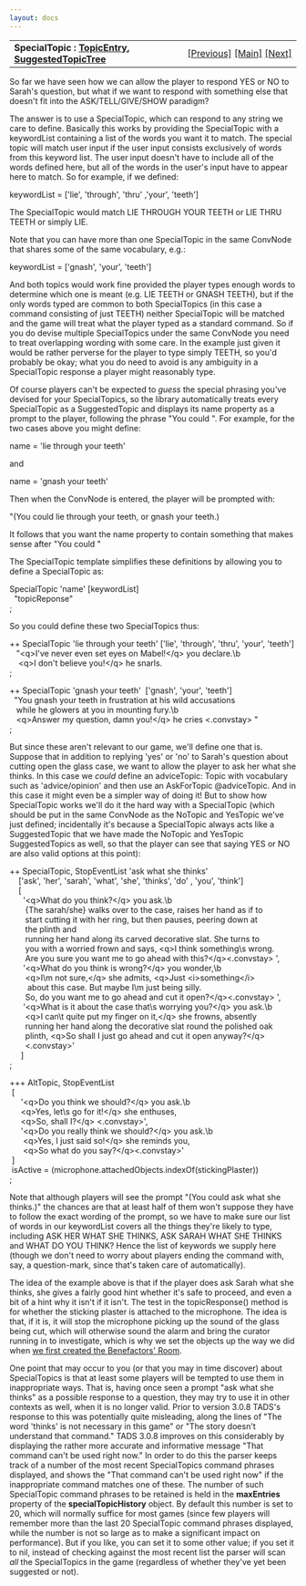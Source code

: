 ```yaml
---
layout: docs
---
```

<table width="100%" data-border="0" data-cellspacing="0"
data-cellpadding="3" data-bgcolor="#C0C0C0">
<colgroup>
<col style="width: 50%" />
<col style="width: 50%" />
</colgroup>
<tbody>
<tr>
<td style="text-align: left;"><strong>SpecialTopic : <a
href="topicentry.html">TopicEntry</a>, <a
href="suggestedtopictree.html">SuggestedTopicTree</a><br />
</strong></td>
<td style="text-align: right;"><a href="notopic.html">[Previous]</a> <a
href="generalintroduction.html">[Main]</a> <a
href="initiateconversation.html">[Next]</a></td>
</tr>
</tbody>
</table>

  
So far we have seen how we can allow the player to respond YES or NO to
Sarah's question, but what if we want to respond with something else
that doesn't fit into the ASK/TELL/GIVE/SHOW paradigm?  
  
The answer is to use a SpecialTopic, which can respond to any string we
care to define. Basically this works by providing the SpecialTopic with
a keywordList containing a list of the words you want it to match. The
special topic will match user input if the user input consists
exclusively of words from this keyword list. The user input doesn't have
to include all of the words defined here, but all of the words in the
user's input have to appear here to match. So for example, if we
defined:  
  
keywordList = \['lie', 'through', 'thru' ,'your', 'teeth'\]  
  
The SpecialTopic would match LIE THROUGH YOUR TEETH or LIE THRU TEETH or
simply LIE.  
  
Note that you can have more than one SpecialTopic in the same ConvNode
that shares some of the same vocabulary, e.g.:  
  
keywordList = \['gnash', 'your', 'teeth'\]  
  
And both topics would work fine provided the player types enough words
to determine which one is meant (e.g. LIE TEETH or GNASH TEETH), but if
the only words typed are common to both SpecialTopics (in this case a
command consisting of just TEETH) neither SpecialTopic will be matched
and the game will treat what the player typed as a standard command. So
if you do devise multiple SpecialTopics under the same ConvNode you need
to treat overlapping wording with some care. In the example just given
it would be rather perverse for the player to type simply TEETH, so
you'd probably be okay; what you do need to avoid is any ambiguity in a
SpecialTopic response a player might reasonably type.  
  
Of course players can't be expected to *guess* the special phrasing
you've devised for your SpecialTopics, so the library automatically
treats every SpecialTopic as a SuggestedTopic and displays its name
property as a prompt to the player, following the phrase "You could ".
For example, for the two cases above you might define:  
  
name = 'lie through your teeth'  
  
and  
  
name = 'gnash your teeth'  
  
Then when the ConvNode is entered, the player will be prompted with:  
  
"(You could lie through your teeth, or gnash your teeth.)  
  
It follows that you want the name property to contain something that
makes sense after "You could "  
  
The SpecialTopic template simplifies these definitions by allowing you
to define a SpecialTopic as:  
  
SpecialTopic 'name' \[keywordList\]  
  "topicReponse"  
;  
  
So you could define these two SpecialTopics thus:  
  
++ SpecialTopic 'lie through your teeth' \['lie', 'through', 'thru', 'your', 'teeth'\]  
   "\<q\>I've never even set eyes on Mabel!\</q\> you declare.\b  
    \<q\>I don't believe you!\</q\> he snarls.  
;  
  
++ SpecialTopic 'gnash your teeth'  \['gnash', 'your', 'teeth'\]  
  "You gnash your teeth in frustration at his wild accusations  
   while he glowers at you in mounting fury.\b  
   \<q\>Answer my question, damn you!\</q\> he cries \<.convstay\> "  
;  
  
But since these aren't relevant to our game, we'll define one that is.
Suppose that in addition to replying 'yes' or 'no' to Sarah's question
about cutting open the glass case, we want to allow the player to ask
her what she thinks. In this case we *could* define an adviceTopic:
Topic with vocabulary such as 'advice/opinion' and then use an
AskForTopic @adviceTopic. And in this case it might even be a simpler
way of doing it! But to show how SpecialTopic works we'll do it the hard
way with a SpecialTopic (which should be put in the same ConvNode as the
NoTopic and YesTopic we've just defined; incidentally it's because a
SpecialTopic always acts like a SuggestedTopic that we have made the
NoTopic and YesTopic SuggestedTopics as well, so that the player can see
that saying YES or NO are also valid options at this point):  
  
++ SpecialTopic, StopEventList 'ask what she thinks'   
    \['ask', 'her', 'sarah', 'what', 'she', 'thinks', 'do' , 'you', 'think'\]  
    \[  
      '\<q\>What do you think?\</q\> you ask.\b  
       {The sarah/she} walks over to the case, raises her hand as if to  
       start cutting it with her ring, but then pauses, peering down at   
       the plinth and  
       running her hand along its carved decorative slat. She turns to  
       you with a worried frown and says, \<q\>I think something\\s wrong.  
       Are you sure you want me to go ahead with this?\</q\>\<.convstay\> ',  
      '\<q\>What do you think is wrong?\</q\> you wonder,\b  
       \<q\>I\\m not sure,\</q\> she admits, \<q\>Just \<i\>something\</i\>  
        about this case. But maybe I\\m just being silly.  
       So, do you want me to go ahead and cut it open?\</q\>\<.convstay\> ',  
      '\<q\>What is it about the case that\\s worrying you?\</q\> you ask.\b  
       \<q\>I can\\t quite put my finger on it,\</q\> she frowns, absently  
       running her hand along the decorative slat round the polished oak  
       plinth, \<q\>So shall I just go ahead and cut it open anyway?\</q\>  
       \<.convstay\>'   
     \]  
;  
  
+++ AltTopic, StopEventList  
 \[  
     '\<q\>Do you think we should?\</q\> you ask.\b  
     \<q\>Yes, let\\s go for it!\</q\> she enthuses,   
     \<q\>So, shall I?\</q\> \<.convstay\>',       
     '\<q\>Do you really think we should?\</q\> you ask.\b  
      \<q\>Yes, I just said so!\</q\> she reminds you,   
      \<q\>So what do you say?\</q\>\<.convstay\>'  
 \]  
 isActive = (microphone.attachedObjects.indexOf(stickingPlaster))  
;  
  
Note that although players will see the prompt "(You could ask what she
thinks.)" the chances are that at least half of them won't suppose they
have to follow the exact wording of the prompt, so we have to make sure
our list of words in our keywordList covers all the things they're
likely to type, including ASK HER WHAT SHE THINKS, ASK SARAH WHAT SHE
THINKS and WHAT DO YOU THINK? Hence the list of keywords we supply here
(though we don't need to worry about players ending the command with,
say, a question-mark, since that's taken care of automatically).  
  
The idea of the example above is that if the player does ask Sarah what
she thinks, she gives a fairly good hint whether it's safe to proceed,
and even a bit of a hint why it isn't if it isn't. The test in the
topicResponse() method is for whether the sticking plaster is attached
to the microphone. The idea is that, if it is, it will stop the
microphone picking up the sound of the glass being cut, which will
otherwise sound the alarm and bring the curator running in to
investigate, which is why we set the objects up the way we did when [we
first created the Benefactors' Room](collectivegroup.html).  
  
One point that may occur to you (or that you may in time discover) about
SpecialTopics is that at least some players will be tempted to use them
in inappropriate ways. That is, having once seen a prompt "ask what she
thinks" as a possible response to a question, they may try to use it in
other contexts as well, when it is no longer valid. Prior to version
3.0.8 TADS's response to this was potentially quite misleading, along
the lines of "The word 'thinks' is not necessary in this game" or "The
story doesn't understand that command." TADS 3.0.8 improves on this
considerably by displaying the rather more accurate and informative
message "That command can't be used right now." In order to do this the
parser keeps track of a number of the most recent SpecialTopics command
phrases displayed, and shows the "That command can't be used right now"
if the inappropriate command matches one of these. The number of such
SpecialTopic command phrases to be retained is held in the
**maxEntries** property of the **specialTopicHistory** object. By
default this number is set to 20, which will normally suffice for most
games (since few players will remember more than the last 20
SpecialTopic command phrases displayed, while the number is not so large
as to make a significant impact on performance). But if you like, you
can set it to some other value; if you set it to nil, instead of
checking against the most recent list the parser will scan *all* the
SpecialTopics in the game (regardless of whether they've yet been
suggested or not).  
